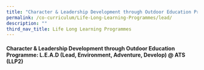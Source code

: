 ```yaml
---
title: "Character & Leadership Development through Outdoor Education Programme: LEAD"
permalink: /co-curriculum/Life-Long-Learning-Programmes/lead/
description: ""
third_nav_title: Life Long Learning Programmes
---
```

#### Character & Leadership Development through Outdoor Education Programme: L.E.A.D (Lead, Environment, Adventure, Develop) @ ATS (LLP2)